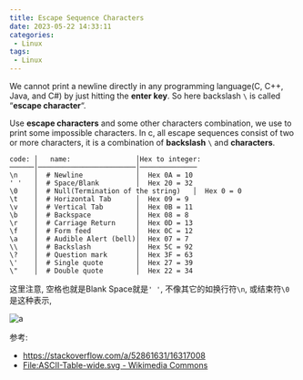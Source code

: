 ```yaml
---
title: Escape Sequence Characters
date: 2023-05-22 14:33:11
categories:
 - Linux
tags:
 - Linux
---
```


We cannot print a newline directly in any programming language(C, C++, Java, and C#) by just hitting the **enter key**. So here backslash `\` is called “**escape character**“.

Use **escape characters** and some other characters combination, we use to print some impossible characters. In c, all escape sequences consist of two or more characters, it is a combination of **backslash** `\` and **characters**.

```shell
code: │   name:                │Hex to integer:
──────│────────────────────────│──────────────
\n    │  # Newline             │  Hex 0A = 10
' '   │  # Space/Blank         │  Hex 20 = 32
\0    │  # Null(Termination of the string)   │  Hex 0 = 0
\t    │  # Horizontal Tab      │  Hex 09 = 9
\v    │  # Vertical Tab        │  Hex 0B = 11
\b    │  # Backspace           │  Hex 08 = 8
\r    │  # Carriage Return     │  Hex 0D = 13
\f    │  # Form feed           │  Hex 0C = 12
\a    │  # Audible Alert (bell)│  Hex 07 = 7
\\    │  # Backslash           │  Hex 5C = 92
\?    │  # Question mark       │  Hex 3F = 63
\'    │  # Single quote        │  Hex 27 = 39
\"    │  # Double quote        │  Hex 22 = 34
```

这里注意, 空格也就是Blank Space就是`' '`, 不像其它的如换行符`\n`, 或结束符`\0`是这种表示, 

![a](a.png)

参考:

- https://stackoverflow.com/a/52861631/16317008
- [File:ASCII-Table-wide.svg - Wikimedia Commons](https://commons.wikimedia.org/wiki/File:ASCII-Table-wide.svg)